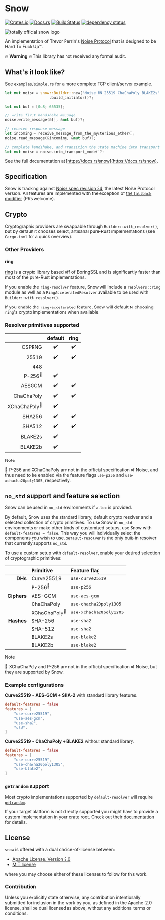 # Snow

[![Crates.io](https://img.shields.io/crates/v/snow.svg)](https://crates.io/crates/snow)
[![Docs.rs](https://docs.rs/snow/badge.svg)](https://docs.rs/snow)
[![Build Status](https://github.com/mcginty/snow/workflows/Build/badge.svg)](https://github.com/mcginty/snow/actions)
[![dependency status](https://deps.rs/repo/github/mcginty/snow/status.svg)](https://deps.rs/repo/github/mcginty/snow)

![totally official snow logo](https://i.imgur.com/gFgvo49.jpg?1)

An implementation of Trevor Perrin's [Noise Protocol](https://noiseprotocol.org/) that
is designed to be Hard To Fuck Up™.

🔥 **Warning** 🔥 This library has not received any formal audit.

## What's it look like?

See `examples/simple.rs` for a more complete TCP client/server example.

```rust
let mut noise = snow::Builder::new("Noise_NN_25519_ChaChaPoly_BLAKE2s".parse()?)
                    .build_initiator()?;

let mut buf = [0u8; 65535];

// write first handshake message
noise.write_message(&[], &mut buf)?;

// receive response message
let incoming = receive_message_from_the_mysterious_ether();
noise.read_message(&incoming, &mut buf)?;

// complete handshake, and transition the state machine into transport mode
let mut noise = noise.into_transport_mode()?;
```

See the full documentation at [https://docs.rs/snow](https://docs.rs/snow).

## Specification

Snow is tracking against [Noise spec revision 34](https://noiseprotocol.org/noise_rev34.html),
the latest Noise Protocol version. All features are implemented with the exception of
[the `fallback` modifier](https://noiseprotocol.org/noise_rev34.html#the-fallback-modifier)
(PRs welcome).

## Crypto

Cryptographic providers are swappable through `Builder::with_resolver()`, but by default
it chooses select, artisanal pure-Rust implementations (see `Cargo.toml` for a quick
overview).

### Other Providers

#### ring

[ring](https://github.com/briansmith/ring) is a crypto library based off of BoringSSL
and is significantly faster than most of the pure-Rust implementations.

If you enable the `ring-resolver` feature, Snow will include a `resolvers::ring` module
as well as a `RingAcceleratedResolver` available to be used with
`Builder::with_resolver()`.

If you enable the `ring-accelerated` feature, Snow will default to choosing `ring`'s
crypto implementations when available.

### Resolver primitives supported

|                                        | default            | ring               |
| -------------------------------------: | :----------------: | :----------------: |
|     CSPRNG                             | :heavy_check_mark: | :heavy_check_mark: |
|      25519                             | :heavy_check_mark: | :heavy_check_mark: |
|        448                             |                    |                    |
|      P-256<sup>:checkered_flag:</sup>  | :heavy_check_mark: |                    |
|     AESGCM                             | :heavy_check_mark: | :heavy_check_mark: |
| ChaChaPoly                             | :heavy_check_mark: | :heavy_check_mark: |
| XChaChaPoly<sup>:checkered_flag:</sup> | :heavy_check_mark: |                    |
|     SHA256                             | :heavy_check_mark: | :heavy_check_mark: |
|     SHA512                             | :heavy_check_mark: | :heavy_check_mark: |
|    BLAKE2s                             | :heavy_check_mark: |                    |
|    BLAKE2b                             | :heavy_check_mark: |                    |

> [!Note]
> :checkered_flag: P-256 and XChaChaPoly are not in the official specification of Noise, and thus need to be enabled
via the feature flags `use-p256` and `use-xchacha20poly1305`, respectively.

## `no_std` support and feature selection

Snow can be used in `no_std` environments if `alloc` is provided.

By default, Snow uses the standard library, default crypto resolver and a selected collection
of crypto primitives. To use Snow in `no_std` environments or make other kinds of customized
setups, use Snow with `default-features = false`. This way you will individually select
the components you wish to use. `default-resolver` is the only built-in resolver that
currently supports `no_std`.

To use a custom setup with `default-resolver`, enable your desired selection of cryptographic primitives:

|             | Primitive                              | Feature flag           |
| ----------: | :------------------------------------- | :--------------------- |
| **DHs**     | Curve25519                             | `use-curve25519`       |
|             | P-256<sup>:checkered_flag:</sup>       | `use-p256`             |
| **Ciphers** | AES-GCM                                | `use-aes-gcm`          |
|             | ChaChaPoly                             | `use-chacha20poly1305` |
|             | XChaChaPoly<sup>:checkered_flag:</sup> | `use-xchacha20poly1305`|
| **Hashes**  | SHA-256                                | `use-sha2`             |
|             | SHA-512                                | `use-sha2`             |
|             | BLAKE2s                                | `use-blake2`           |
|             | BLAKE2b                                | `use-blake2`           |

> [!Note]
> :checkered_flag: XChaChaPoly and P-256 are not in the official specification of Noise, but they are supported
by Snow.

### Example configurations

**Curve25519 + AES-GCM + SHA-2** with standard library features.
```toml
default-features = false
features = [
    "use-curve25519",
    "use-aes-gcm",
    "use-sha2",
    "std",
]
```

**Curve25519 + ChaChaPoly + BLAKE2** without standard library.
```toml
default-features = false
features = [
    "use-curve25519",
    "use-chacha20poly1305",
    "use-blake2",
]
```

### `getrandom` support

Most crypto implementations supported by `default-resolver` will require
[`getrandom`](getrandom).

If your target platform is not directly supported
you might have to provide a custom implementation in your crate root.
Check out their [documentation](getrandom-custom) for details.

[getrandom]: https://crates.io/crates/getrandom
[getrandom-custom]: https://docs.rs/getrandom/0.2.15/getrandom/macro.register_custom_getrandom.html

## License

`snow` is offered with a dual choice-of-license between:

- [Apache License, Version 2.0](https://www.apache.org/licenses/LICENSE-2.0)
- [MIT license](https://opensource.org/license/mit/)

where you may choose either of these licenses to follow for this work.

### Contribution

Unless you explicitly state otherwise, any contribution intentionally submitted
for inclusion in the work by you, as defined in the Apache-2.0 license, shall be
dual licensed as above, without any additional terms or conditions.
